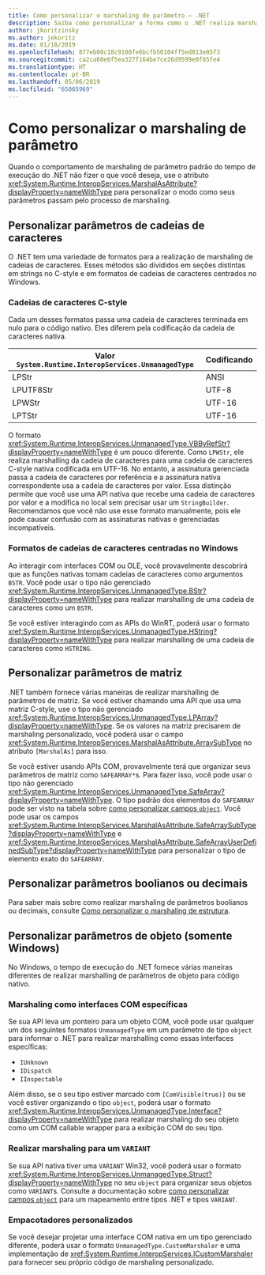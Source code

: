```yaml
---
title: Como personalizar o marshaling de parâmetro – .NET
description: Saiba como personalizar a forma como o .NET realiza marshalling em seus parâmetros para uma representação nativa.
author: jkoritzinsky
ms.author: jekoritz
ms.date: 01/18/2019
ms.openlocfilehash: 877eb00c18c9108fe6bcfb50104ff5ed813e85f3
ms.sourcegitcommit: ca2ca60e6f5ea327f164be7ce26d9599e0f85fe4
ms.translationtype: HT
ms.contentlocale: pt-BR
ms.lasthandoff: 05/06/2019
ms.locfileid: "65065969"
---
```

# <a name="customizing-parameter-marshaling"></a>Como personalizar o marshaling de parâmetro

Quando o comportamento de marshaling de parâmetro padrão do tempo de execução do .NET não fizer o que você deseja, use o atributo <xref:System.Runtime.InteropServices.MarshalAsAttribute?displayProperty=nameWithType> para personalizar o modo como seus parâmetros passam pelo processo de marshaling.

## <a name="customizing-string-parameters"></a>Personalizar parâmetros de cadeias de caracteres

O .NET tem uma variedade de formatos para a realização de marshaling de cadeias de caracteres. Esses métodos são divididos em seções distintas em strings no C-style e em formatos de cadeias de caracteres centrados no Windows.

### <a name="c-style-strings"></a>Cadeias de caracteres C-style

Cada um desses formatos passa uma cadeia de caracteres terminada em nulo para o código nativo. Eles diferem pela codificação da cadeia de caracteres nativa.

| Valor `System.Runtime.InteropServices.UnmanagedType` | Codificando |
|------------------------------------------------------|----------|
| LPStr | ANSI |
| LPUTF8Str | UTF-8 | 
| LPWStr | UTF-16 |
| LPTStr | UTF-16 |

O formato <xref:System.Runtime.InteropServices.UnmanagedType.VBByRefStr?displayProperty=nameWithType> é um pouco diferente. Como `LPWStr`, ele realiza marshalling da cadeia de caracteres para uma cadeia de caracteres C-style nativa codificada em UTF-16. No entanto, a assinatura gerenciada passa a cadeia de caracteres por referência e a assinatura nativa correspondente usa a cadeia de caracteres por valor. Essa distinção permite que você use uma API nativa que recebe uma cadeia de caracteres por valor e a modifica no local sem precisar usar um `StringBuilder`. Recomendamos que você não use esse formato manualmente, pois ele pode causar confusão com as assinaturas nativas e gerenciadas incompatíveis.

### <a name="windows-centric-string-formats"></a>Formatos de cadeias de caracteres centradas no Windows

Ao interagir com interfaces COM ou OLE, você provavelmente descobrirá que as funções nativas tomam cadeias de caracteres como argumentos `BSTR`. Você pode usar o tipo não gerenciado <xref:System.Runtime.InteropServices.UnmanagedType.BStr?displayProperty=nameWithType> para realizar marshalling de uma cadeia de caracteres como um `BSTR`.

Se você estiver interagindo com as APIs do WinRT, poderá usar o formato <xref:System.Runtime.InteropServices.UnmanagedType.HString?displayProperty=nameWithType> para realizar marshalling de uma cadeia de caracteres como `HSTRING`.

## <a name="customizing-array-parameters"></a>Personalizar parâmetros de matriz

.NET também fornece várias maneiras de realizar marshalling de parâmetros de matriz. Se você estiver chamando uma API que usa uma matriz C-style, use o tipo não gerenciado <xref:System.Runtime.InteropServices.UnmanagedType.LPArray?displayProperty=nameWithType>. Se os valores na matriz precisarem de marshaling personalizado, você poderá usar o campo <xref:System.Runtime.InteropServices.MarshalAsAttribute.ArraySubType> no atributo `[MarshalAs]` para isso.

Se você estiver usando APIs COM, provavelmente terá que organizar seus parâmetros de matriz como `SAFEARRAY*`s. Para fazer isso, você pode usar o tipo não gerenciado <xref:System.Runtime.InteropServices.UnmanagedType.SafeArray?displayProperty=nameWithType>. O tipo padrão dos elementos do `SAFEARRAY` pode ser visto na tabela sobre [ como personalizar campos `object`](./customize-struct-marshaling.md#marshaling-systemobjects). Você pode usar os campos <xref:System.Runtime.InteropServices.MarshalAsAttribute.SafeArraySubType?displayProperty=nameWithType> e <xref:System.Runtime.InteropServices.MarshalAsAttribute.SafeArrayUserDefinedSubType?displayProperty=nameWithType> para personalizar o tipo de elemento exato do `SAFEARRAY`.

## <a name="customizing-boolean-or-decimal-parameters"></a>Personalizar parâmetros boolianos ou decimais

Para saber mais sobre como realizar marshaling de parâmetros boolianos ou decimais, consulte [Como personalizar o marshaling de estrutura](customize-struct-marshaling.md).

## <a name="customizing-object-parameters-windows-only"></a>Personalizar parâmetros de objeto (somente Windows)

No Windows, o tempo de execução do .NET fornece várias maneiras diferentes de realizar marshalling de parâmetros de objeto para código nativo.

### <a name="marshaling-as-specific-com-interfaces"></a>Marshaling como interfaces COM específicas

Se sua API leva um ponteiro para um objeto COM, você pode usar qualquer um dos seguintes formatos `UnmanagedType` em um parâmetro de tipo `object` para informar o .NET para realizar marshalling como essas interfaces específicas:

- `IUnknown`
- `IDispatch`
- `IInspectable`

Além disso, se o seu tipo estiver marcado com `[ComVisible(true)]` ou se você estiver organizando o tipo `object`, poderá usar o formato <xref:System.Runtime.InteropServices.UnmanagedType.Interface?displayProperty=nameWithType> para realizar marshaling do seu objeto como um COM callable wrapper para a exibição COM do seu tipo.

### <a name="marshaling-to-a-variant"></a>Realizar marshaling para um `VARIANT`

Se sua API nativa tiver uma `VARIANT` Win32, você poderá usar o formato <xref:System.Runtime.InteropServices.UnmanagedType.Struct?displayProperty=nameWithType> no seu `object` para organizar seus objetos como `VARIANT`s. Consulte a documentação sobre [como personalizar campos `object`](customize-struct-marshaling.md#marshaling-systemobjects) para um mapeamento entre tipos .NET e tipos `VARIANT`.

### <a name="custom-marshalers"></a>Empacotadores personalizados

Se você desejar projetar uma interface COM nativa em um tipo gerenciado diferente, poderá usar o formato `UnmanagedType.CustomMarshaler` e uma implementação de <xref:System.Runtime.InteropServices.ICustomMarshaler> para fornecer seu próprio código de marshaling personalizado.
